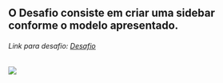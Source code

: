 ## O Desafio consiste em criar uma sidebar conforme o modelo apresentado.

###### Link para desafio: [Desafio](https://efficient-sloth-d85.notion.site/Desafio-Sidebar-f2251eb4976941eb958326ea327ffeb9)

![](https://efficient-sloth-d85.notion.site/image/https%3A%2F%2Fs3-us-west-2.amazonaws.com%2Fsecure.notion-static.com%2F36165949-0a72-4b11-8075-904fbf6021f3%2FAnimao.gif?table=block&id=cc482a76-c8aa-412c-bf86-e8049fc208bd&spaceId=08f749ff-d06d-49a8-a488-9846e081b224&userId=&cache=v2)
